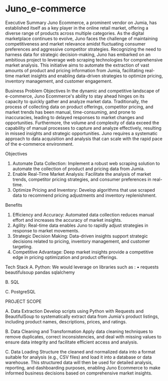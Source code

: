 # Juno_e-commerce
Executive Summary
Juno Ecommerce, a prominent vendor on Jumia, has established itself as a key player in the online retail market, offering a diverse range of products across multiple categories. As the digital marketplace continues to evolve, Juno faces the challenge of maintaining competitiveness and market relevance amidst fluctuating consumer preferences and aggressive competitor strategies. Recognizing the need to harness data for strategic decision-making, Juno has embarked on an ambitious project to leverage web scraping technologies for comprehensive market analysis. This initiative aims to automate the extraction of vast amounts of product and pricing information from Jumia, facilitating real-time market insights and enabling data-driven strategies to optimize pricing, inventory management, and customer engagement.

Business Problem Objectives
In the dynamic and competitive landscape of e-commerce, Juno Ecommerce's ability to stay ahead hinges on its capacity to quickly gather and analyze market data. Traditionally, the process of collecting data on product offerings, competitor pricing, and market trends has been manual, time-consuming, and prone to inaccuracies, leading to delayed responses to market changes and opportunities. Furthermore, the volume and complexity of data exceed the capability of manual processes to capture and analyze effectively, resulting in missed insights and strategic opportunities. Juno requires a systematic approach to data acquisition and analysis that can scale with the rapid pace of the e-commerce environment.


Objectives
1. ﻿﻿﻿Automate Data Collection: Implement a robust web scraping solution to automate the collection of product and pricing data from Jumia.
2. ﻿﻿﻿Enable Real-Time Market Analysis: Facilitate the analysis of market trends, competitor pricing strategies, and consumer preferences in real-time.
3. ﻿﻿﻿Optimize Pricing and Inventory: Develop algorithms that use scraped data to recommend pricing adjustments and inventory replenishment.

Benefits
1. ﻿﻿﻿Efficiency and Accuracy: Automated data collection reduces manual effort and increases the accuracy of market insights.
2. ﻿﻿﻿Agility: Real-time data enables Juno to rapidly adjust strategies in response to market movements.
3. ﻿﻿﻿Strategic Decision Making: Data-driven insights support strategic decisions related to pricing, inventory management, and customer targeting.
4. ﻿﻿﻿Competitive Advantage: Deep market insights provide a competitive edge in pricing optimization and product offerings.

Tech Stack
A. Python:
We would leverage on libraries such as :
• requests
beautifulsoup
pandas
sqlalchemy

B. SQL

C. PostgreSQL



PROJECT SCOPE

A. Data Extraction
Develop scripts using Python with Requests and BeautifulSoup to systematically extract data from Jumia's product listings, including product names, descriptions, prices, and ratings.

B. Data Cleaning and Transformation
Apply data cleaning techniques to remove duplicates, correct inconsistencies, and deal with missing values to ensure data integrity and facilitate efficient access and analysis.

C. Data Loading
Structure the cleaned and normalized data into a format suitable for analysis (e.g., CSV files) and load it into a database or data warehouse. This structured data will then be used for detailed analysis, reporting, and dashboarding purposes, enabling Juno Ecommerce to make informed business decisions based on comprehensive market insights.
